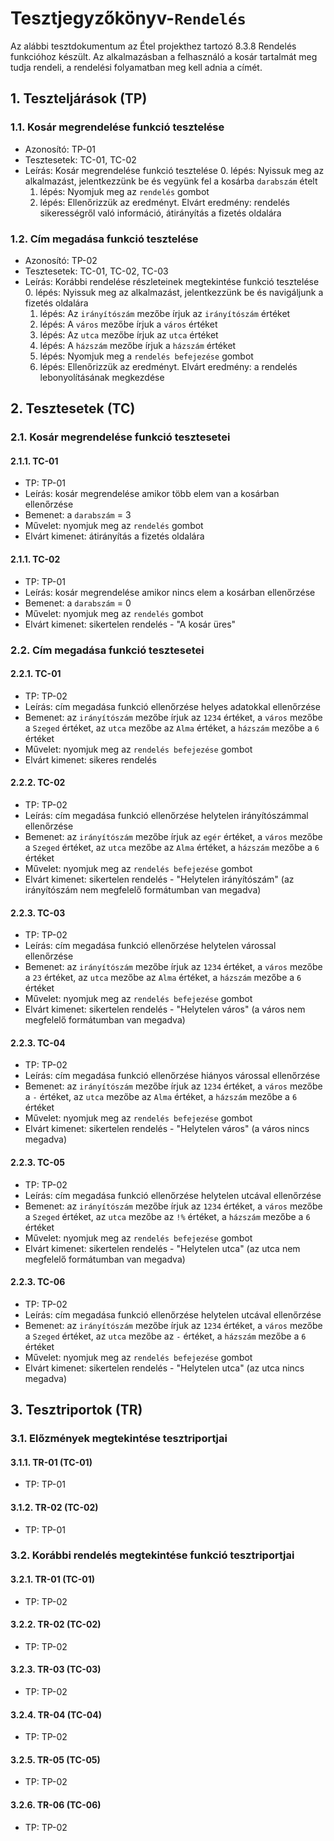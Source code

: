 # Tesztjegyzőkönyv-`Rendelés`

Az alábbi tesztdokumentum az Étel projekthez tartozó 8.3.8 Rendelés funkcióhoz készült. Az alkalmazásban a felhasználó a kosár tartalmát meg tudja rendeli, a rendelési folyamatban meg kell adnia a címét.

## 1. Teszteljárások (TP)

### 1.1. Kosár megrendelése funkció tesztelése 
- Azonosító: TP-01
- Tesztesetek: TC-01, TC-02
- Leírás: Kosár megrendelése funkció tesztelése
    0. lépés: Nyissuk meg az alkalmazást, jelentkezzünk be és vegyünk fel a kosárba `darabszám` ételt
    1. lépés: Nyomjuk meg az `rendelés` gombot 
    2. lépés: Ellenőrizzük az eredményt. Elvárt eredmény: rendelés sikerességről való információ, átirányítás a fizetés oldalára

### 1.2. Cím megadása funkció tesztelése 
- Azonosító: TP-02
- Tesztesetek: TC-01, TC-02, TC-03
- Leírás: Korábbi rendelése részleteinek megtekintése funkció tesztelése
    0. lépés: Nyissuk meg az alkalmazást, jelentkezzünk be és navigáljunk a fizetés oldalára
    1. lépés: Az `irányítószám` mezőbe írjuk az `irányítószám` értéket
    2. lépés: A `város` mezőbe írjuk a `város` értéket
    3. lépés: Az `utca` mezőbe írjuk az `utca` értéket
    3. lépés: A `házszám` mezőbe írjuk a `házszám` értéket
    5. lépés: Nyomjuk meg a `rendelés befejezése` gombot
    4. lépés: Ellenőrizzük az eredményt. Elvárt eredmény: a rendelés lebonyolításának megkezdése

## 2. Tesztesetek (TC)

### 2.1. Kosár megrendelése funkció tesztesetei

#### 2.1.1. TC-01
- TP: TP-01
- Leírás: kosár megrendelése amikor több elem van a kosárban ellenőrzése 
- Bemenet: a `darabszám` = 3
- Művelet: nyomjuk meg az `rendelés` gombot 
- Elvárt kimenet: átirányítás a fizetés oldalára

#### 2.1.1. TC-02
- TP: TP-01
- Leírás: kosár megrendelése amikor nincs elem a kosárban ellenőrzése 
- Bemenet: a `darabszám` = 0
- Művelet: nyomjuk meg az `rendelés` gombot 
- Elvárt kimenet: sikertelen rendelés - "A kosár üres"

### 2.2. Cím megadása funkció tesztesetei

#### 2.2.1. TC-01
- TP: TP-02
- Leírás: cím megadása funkció ellenőrzése helyes adatokkal ellenőrzése 
- Bemenet: az `irányítószám` mezőbe írjuk az `1234` értéket, a `város` mezőbe a `Szeged` értéket, az `utca` mezőbe az `Alma` értéket, a `házszám` mezőbe a `6` értéket
- Művelet: nyomjuk meg az `rendelés befejezése` gombot 
- Elvárt kimenet: sikeres rendelés

#### 2.2.2. TC-02
- TP: TP-02
- Leírás: cím megadása funkció ellenőrzése helytelen irányítószámmal ellenőrzése 
- Bemenet: az `irányítószám` mezőbe írjuk az `egér` értéket, a `város` mezőbe a `Szeged` értéket, az `utca` mezőbe az `Alma` értéket, a `házszám` mezőbe a `6` értéket
- Művelet: nyomjuk meg az `rendelés befejezése` gombot 
- Elvárt kimenet: sikertelen rendelés - "Helytelen irányítószám" (az irányítószám nem megfelelő formátumban van megadva)

#### 2.2.3. TC-03
- TP: TP-02
- Leírás: cím megadása funkció ellenőrzése helytelen várossal ellenőrzése 
- Bemenet: az `irányítószám` mezőbe írjuk az `1234` értéket, a `város` mezőbe a `23` értéket, az `utca` mezőbe az `Alma` értéket, a `házszám` mezőbe a `6` értéket
- Művelet: nyomjuk meg az `rendelés befejezése` gombot 
- Elvárt kimenet: sikertelen rendelés - "Helytelen város" (a város nem megfelelő formátumban van megadva)

#### 2.2.3. TC-04
- TP: TP-02
- Leírás: cím megadása funkció ellenőrzése hiányos várossal ellenőrzése 
- Bemenet: az `irányítószám` mezőbe írjuk az `1234` értéket, a `város` mezőbe a `-` értéket, az `utca` mezőbe az `Alma` értéket, a `házszám` mezőbe a `6` értéket
- Művelet: nyomjuk meg az `rendelés befejezése` gombot 
- Elvárt kimenet: sikertelen rendelés - "Helytelen város" (a város nincs megadva)

#### 2.2.3. TC-05
- TP: TP-02
- Leírás: cím megadása funkció ellenőrzése helytelen utcával ellenőrzése 
- Bemenet: az `irányítószám` mezőbe írjuk az `1234` értéket, a `város` mezőbe a `Szeged` értéket, az `utca` mezőbe az `!%` értéket, a `házszám` mezőbe a `6` értéket
- Művelet: nyomjuk meg az `rendelés befejezése` gombot 
- Elvárt kimenet: sikertelen rendelés - "Helytelen utca" (az utca nem megfelelő formátumban van megadva)

#### 2.2.3. TC-06
- TP: TP-02
- Leírás: cím megadása funkció ellenőrzése helytelen utcával ellenőrzése 
- Bemenet: az `irányítószám` mezőbe írjuk az `1234` értéket, a `város` mezőbe a `Szeged` értéket, az `utca` mezőbe az `-` értéket, a `házszám` mezőbe a `6` értéket
- Művelet: nyomjuk meg az `rendelés befejezése` gombot 
- Elvárt kimenet: sikertelen rendelés - "Helytelen utca" (az utca nincs megadva)

## 3. Tesztriportok (TR)

### 3.1. Előzmények megtekintése tesztriportjai

#### 3.1.1. TR-01 (TC-01)
- TP: TP-01

#### 3.1.2. TR-02 (TC-02)
- TP: TP-01
  
### 3.2. Korábbi rendelés megtekintése funkció tesztriportjai  

#### 3.2.1. TR-01 (TC-01)
- TP: TP-02

#### 3.2.2. TR-02 (TC-02)
- TP: TP-02

#### 3.2.3. TR-03 (TC-03)
- TP: TP-02

#### 3.2.4. TR-04 (TC-04)
- TP: TP-02

#### 3.2.5. TR-05 (TC-05)
- TP: TP-02

#### 3.2.6. TR-06 (TC-06)
- TP: TP-02



